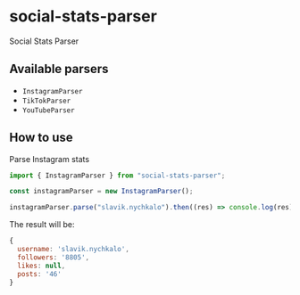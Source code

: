 # social-stats-parser
Social Stats Parser


## Available parsers

 - `InstagramParser`
 - `TikTokParser`
 - `YouTubeParser`


## How to use

Parse Instagram stats

```js
import { InstagramParser } from "social-stats-parser";

const instagramParser = new InstagramParser();

instagramParser.parse("slavik.nychkalo").then((res) => console.log(res));
```

The result will be:

```js
{
  username: 'slavik.nychkalo',
  followers: '8805',
  likes: null,
  posts: '46'
}
```